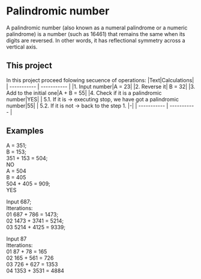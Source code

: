 # Palindromic number

A palindromic number (also known as a numeral palindrome or a numeric palindrome) is a number (such as 16461) that remains the same when its digits are reversed. In other words, it has reflectional symmetry across a vertical axis.

## This project
In this project proceed folowing secuence of operations:
|Text|Calculations|
| ----------- | ----------- |
|1. Input number|A = 23|
|2. Reverse it| B = 32|
|3. Add to the initial one|A + B = 55|
|4. Check if it is a palindromic number|YES|
|  5.1. If it is -> 	executing stop, we have got a palindromic number|55|
|  5.2. If it is not -> back to the step 1. |-|
| ----------- | ----------- |

## Examples  
A = 351;    
B = 153;    
351 + 153 = 504;    
NO    
A = 504    
B = 405     
504 + 405 = 909;    
YES    

Input 687;  
Itterations:  
01  687 + 786 = 1473;  
02  1473 + 3741 = 5214;  
03  5214 + 4125 = 9339;  

Input 87  
Itterations:  
01  87 + 78 = 165  
02  165 + 561 = 726  
03  726 + 627 = 1353  
04  1353 + 3531 = 4884  
